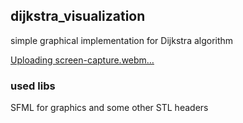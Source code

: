 ## dijkstra_visualization
simple graphical implementation for Dijkstra algorithm

[Uploading screen-capture.webm…]()

### used libs

SFML for graphics
and some other STL headers

